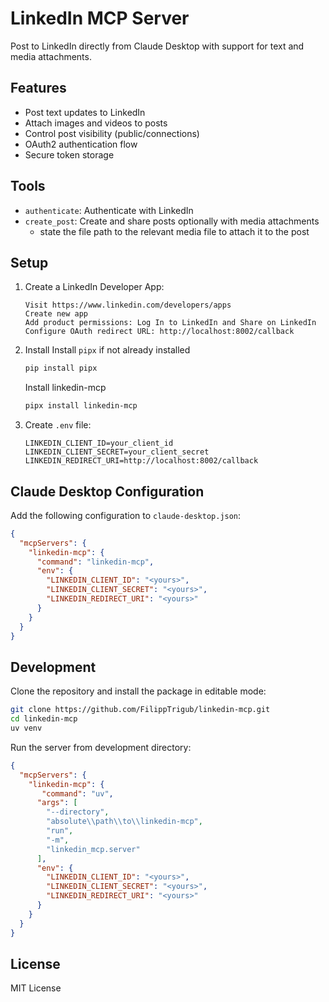 # LinkedIn MCP Server

Post to LinkedIn directly from Claude Desktop with support for text and media attachments.

## Features

- Post text updates to LinkedIn
- Attach images and videos to posts
- Control post visibility (public/connections)
- OAuth2 authentication flow
- Secure token storage

## Tools

- `authenticate`: Authenticate with LinkedIn
- `create_post`: Create and share posts optionally with media attachments
  - state the file path to the relevant media file to attach it to the post

## Setup

1. Create a LinkedIn Developer App:
   ```
   Visit https://www.linkedin.com/developers/apps
   Create new app
   Add product permissions: Log In to LinkedIn and Share on LinkedIn 
   Configure OAuth redirect URL: http://localhost:8002/callback
   ```

2. Install
   Install `pipx` if not already installed
   ```bash
   pip install pipx
   ```
   Install linkedin-mcp
   ```bash
   pipx install linkedin-mcp
   ```

3. Create `.env` file:
   ```env
   LINKEDIN_CLIENT_ID=your_client_id
   LINKEDIN_CLIENT_SECRET=your_client_secret
   LINKEDIN_REDIRECT_URI=http://localhost:8002/callback
   ```

## Claude Desktop Configuration

Add the following configuration to `claude-desktop.json`:

```json
{
  "mcpServers": {
    "linkedin-mcp": {
      "command": "linkedin-mcp",
      "env": {
        "LINKEDIN_CLIENT_ID": "<yours>",
        "LINKEDIN_CLIENT_SECRET": "<yours>",
        "LINKEDIN_REDIRECT_URI": "<yours>"
      }
    }
  }
}
```

## Development
Clone the repository and install the package in editable mode:
   ```bash
   git clone https://github.com/FilippTrigub/linkedin-mcp.git
   cd linkedin-mcp
   uv venv
   ```
Run the server from development directory:

```json
{
  "mcpServers": {
    "linkedin-mcp": {
       "command": "uv",
      "args": [
        "--directory",
        "absolute\\path\\to\\linkedin-mcp",
        "run",
        "-m",
        "linkedin_mcp.server"
      ],
      "env": {
        "LINKEDIN_CLIENT_ID": "<yours>",
        "LINKEDIN_CLIENT_SECRET": "<yours>",
        "LINKEDIN_REDIRECT_URI": "<yours>"
      }
    }
  }
}
```
   

## License
MIT License